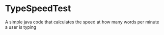 # TypeSpeedTest
A simple java code that calculates the speed at how many words per minute a user is typing 
